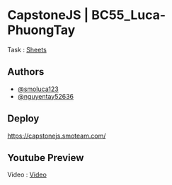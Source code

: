 
# CapstoneJS | BC55_Luca-PhuongTay

Task : [Sheets](https://docs.google.com/spreadsheets/d/1iJlBCxyJjZagj0zZe2gBatErI8tGVjITtcMW_cqGwxw/edit#gid=0)


## Authors

- [@smoluca123](https://www.github.com/smoluca123)
- [@nguyentay52636](https://github.com/nguyentay52636)

## Deploy

https://capstonejs.smoteam.com/

## Youtube Preview
Video : [Video](https://www.youtube.com/watch?v=wkwCiUlpgHU&ab_channel=FEVuiT%C3%ADnh)
